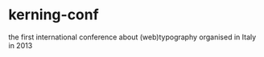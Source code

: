 kerning-conf
============

the first international conference about (web)typography organised in Italy in 2013
